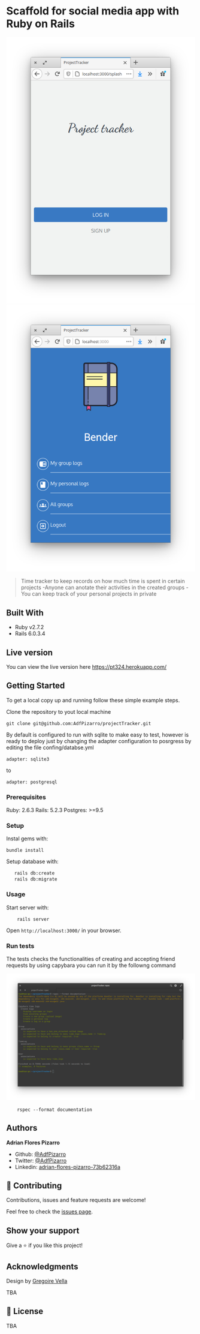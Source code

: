 # Scaffold for social media app with Ruby on Rails

![screenshot](./img/splash.png)
![screenshot](./img/profile.png)

> Time tracker to keep records on how much time is spent in certain projects
 -Anyone can anotate their activities in the created groups
 -You can keep track of your personal projects in private


## Built With

- Ruby v2.7.2
- Rails 6.0.3.4

## Live version

You can view the live version here
https://pt324.herokuapp.com/

## Getting Started


To get a local copy up and running follow these simple example steps.

Clone the repository to yout local machine

```
git clone git@github.com:AdfPizarro/projectTracker.git
```
By default is configured to run with sqlite to make easy to test, however
is ready to deploy just by changing the adapter configuration to posrgress
by editing the file confing/databse.yml

```
adapter: sqlite3
```
 to

```
adapter: postgresql
```

### Prerequisites

Ruby: 2.6.3
Rails: 5.2.3
Postgres: >=9.5

### Setup

Instal gems with:

```
bundle install
```

Setup database with:

```
   rails db:create
   rails db:migrate
```

### Usage

Start server with:

```
    rails server
```

Open `http://localhost:3000/` in your browser.

### Run tests

The tests checks the functionalities of creating and accepting friend requests
by using capybara you can run it by the followng command

![screenshot](./img/test.png)

```
    rspec --format documentation
```


## Authors

 **Adrian Flores Pizarro**

- Github: [@AdfPizarro](https://github.com/AdfPizarro)
- Twitter: [@AdfPizarro](https://twitter.com/adfpizarro)
- Linkedin: [adrian-flores-pizarro-73b62316a](https://www.linkedin.com/in/adrian-flores-pizarro-73b62316a/)

## 🤝 Contributing

Contributions, issues and feature requests are welcome!

Feel free to check the [issues page](issues/).

## Show your support

Give a ⭐️ if you like this project!

## Acknowledgments

Design by [Gregoire Vella](https://www.behance.net/gregoirevella)

TBA

## 📝 License

TBA
